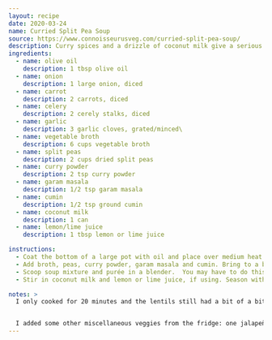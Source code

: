 ```yaml
---
layout: recipe
date: 2020-03-24
name: Curried Split Pea Soup
source: https://www.connoisseurusveg.com/curried-split-pea-soup/
description: Curry spices and a drizzle of coconut milk give a serious flavor boost to this healthy and incredibly easy split pea soup.
ingredients:
  - name: olive oil
    description: 1 tbsp olive oil
  - name: onion
    description: 1 large onion, diced
  - name: carrot
    description: 2 carrots, diced
  - name: celery
    description: 2 cerely stalks, diced
  - name: garlic
    description: 3 garlic cloves, grated/minced\
  - name: vegetable broth
    description: 6 cups vegetable broth
  - name: split peas
    description: 2 cups dried split peas
  - name: curry powder
    description: 2 tsp curry powder
  - name: garam masala
    description: 1/2 tsp garam masala
  - name: cumin
    description: 1/2 tsp ground cumin
  - name: coconut milk
    description: 1 can
  - name: lemon/lime juice
    description: 1 tbsp lemon or lime juice

instructions:
  - Coat the bottom of a large pot with oil and place over medium heat. When oil is hot, add onion, carrots, celery and garlic. Sauté until veggies are softened, about 5 minutes.
  - Add broth, peas, curry powder, garam masala and cumin. Bring to a boil. Lower heat and allow to simmer until peas are very soft, about 30 minutes.
  - Scoop soup mixture and purée in a blender.  You may have to do this in batches if the blender is not large enough for the whole pot.  Return puréed mixture to pot.
  - Stir in coconut milk and lemon or lime juice, if using. Season with salt and pepper to taste.

notes: >
  I only cooked for 20 minutes and the lentils still had a bit of a bite to them.  Trying 30 minutes next time.


  I added some other miscellaneous veggies from the fridge: one jalapeño and some brocoli.
---
```


